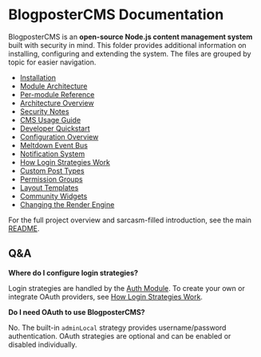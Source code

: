 # BlogposterCMS Documentation

BlogposterCMS is an **open-source Node.js content management system** built with security in mind.
This folder provides additional information on installing, configuring and extending the system. The files are grouped by topic for easier navigation.

- [Installation](installation.md)
- [Module Architecture](modules.md)
- [Per-module Reference](modules)
- [Architecture Overview](architecture.md)
- [Security Notes](security.md)
- [CMS Usage Guide](guide.md)
- [Developer Quickstart](developer_quickstart.md)
- [Configuration Overview](configuration.md)
- [Meltdown Event Bus](meltdown_event_bus.md)
- [Notification System](notification_system.md)
- [How Login Strategies Work](how_login_strategies_work.md)
- [Custom Post Types](custom_post_types.md)
- [Permission Groups](permission_groups.md)
- [Layout Templates](layout_templates.md)
- [Community Widgets](community_widgets.md)
- [Changing the Render Engine](changing_render_engine.md)

For the full project overview and sarcasm-filled introduction, see the main [README](../README.md).

## Q&A

**Where do I configure login strategies?**

Login strategies are handled by the [Auth Module](modules/auth.md). To create your own or integrate OAuth providers, see [How Login Strategies Work](how_login_strategies_work.md).

**Do I need OAuth to use BlogposterCMS?**

No. The built-in `adminLocal` strategy provides username/password authentication. OAuth strategies are optional and can be enabled or disabled individually.
